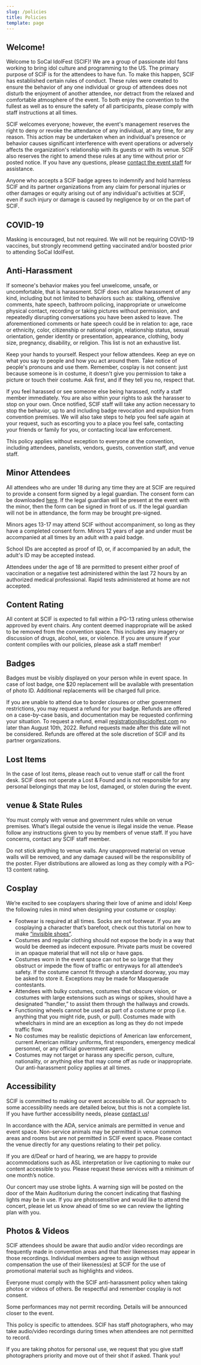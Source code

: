 ```yaml
---
slug: /policies
title: Policies
template: page
---
```


## Welcome!

Welcome to SoCal IdolFest (SCIF)! We are a group of passionate idol fans working to bring idol culture and programming to the US. The primary purpose of SCIF is for the attendees to have fun. To make this happen, SCIF has established certain rules of conduct. These rules were created to ensure the behavior of any one individual or group of attendees does not disturb the enjoyment of another attendee, nor detract from the relaxed and comfortable atmosphere of the event. To both enjoy the convention to the fullest as well as to ensure the safety of all participants, please comply with staff instructions at all times.

SCIF welcomes everyone; however, the event's management reserves the right to deny or revoke the attendance of any individual, at any time, for any reason. This action may be undertaken when an individual's presence or behavior causes significant interference with event operations or adversely affects the organization's relationship with its guests or with its venue. SCIF also reserves the right to amend these rules at any time without prior or posted notice. If you have any questions, please [contact the event staff](/contact) for assistance.

Anyone who accepts a SCIF badge agrees to indemnify and hold harmless SCIF and its partner organizations from any claim for personal injuries or other damages or equity arising out of any individual's activities at SCIF, even if such injury or damage is caused by negligence by or on the part of SCIF.

## COVID-19

Masking is encouraged, but not required. We will not be requiring COVID-19 vaccines, but strongly recommend getting vaccinated and/or boosted prior to attending SoCal IdolFest.

## Anti-Harassment

If someone's behavior makes you feel unwelcome, unsafe, or uncomfortable, that is harassment. SCIF does not allow harassment of any kind, including but not limited to behaviors such as: stalking, offensive comments, hate speech, bathroom policing, inappropriate or unwelcome physical contact, recording or taking pictures without permission, and repeatedly disrupting conversations you have been asked to leave. The aforementioned comments or hate speech could be in relation to: age, race or ethnicity, color, citizenship or national origin, relationship status, sexual orientation, gender identity or presentation, appearance, clothing, body size, pregnancy, disability, or religion. This list is not an exhaustive list.

Keep your hands to yourself. Respect your fellow attendees. Keep an eye on what you say to people and how you act around them. Take notice of people's pronouns and use them. Remember, cosplay is not consent: just because someone is in costume, it doesn't give you permission to take a picture or touch their costume. Ask first, and if they tell you no, respect that.

If you feel harassed or see someone else being harassed, notify a staff member immediately. You are also within your rights to ask the harasser to stop on your own. Once notified, SCIF staff will take any action necessary to stop the behavior, up to and including badge revocation and expulsion from convention premises. We will also take steps to help you feel safe again at your request, such as escorting you to a place you feel safe, contacting your friends or family for you, or contacting local law enforcement.

This policy applies without exception to everyone at the convention, including attendees, panelists, vendors, guests, convention staff, and venue staff.

## Minor Attendees

All attendees who are under 18 during any time they are at SCIF are required to provide a consent form signed by a legal guardian. The consent form can be downloaded [here](/Parental%20Consent%20Form.pdf). If the legal guardian will be present at the event with the minor, then the form can be signed in front of us. If the legal guardian will not be in attendance, the form may be brought pre-signed.

Minors ages 13-17 may attend SCIF without accompaniment, so long as they have a completed consent form. Minors 12 years of age and under must be accompanied at all times by an adult with a paid badge.

School IDs are accepted as proof of ID, or, if accompanied by an adult, the adult's ID may be accepted instead.

Attendees under the age of 18 are permitted to present either proof of vaccination or a negative test administered within the last 72 hours by an authorized medical professional. Rapid tests administered at home are not accepted.

## Content Rating

All content at SCIF is expected to fall within a PG-13 rating unless otherwise approved by event chairs. Any content deemed inappropriate will be asked to be removed from the convention space. This includes any imagery or discussion of drugs, alcohol, sex, or violence. If you are unsure if your content complies with our policies, please ask a staff member!

## Badges

Badges must be visibly displayed on your person while in event space. In case of lost badge, one $20 replacement will be available with presentation of photo ID. Additional replacements will be charged full price.

If you are unable to attend due to border closures or other government restrictions, you may request a refund for your badge. Refunds are offered on a case-by-case basis, and documentation may be requested confirming your situation. To request a refund, email [registration@scidolfest.com](mailto:registration@scidolfest.com) no later than August 10th, 2022. Refund requests made after this date will not be considered. Refunds are offered at the sole discretion of SCIF and its partner organizations.

## Lost Items

In the case of lost items, please reach out to venue staff or call the front desk. SCIF does not operate a Lost & Found and is not responsible for any personal belongings that may be lost, damaged, or stolen during the event.

## venue & State Rules

You must comply with venue and government rules while on venue premises. What’s illegal outside the venue is illegal inside the venue. Please follow any instructions given to you by members of venue staff. If you have concerns, contact any SCIF staff member.

Do not stick anything to venue walls. Any unapproved material on venue walls will be removed, and any damage caused will be the responsibility of the poster. Flyer distributions are allowed as long as they comply with a PG-13 content rating.

## Cosplay

We’re excited to see cosplayers sharing their love of anime and idols! Keep the following rules in mind when designing your costume or cosplay:

*   Footwear is required at all times. Socks are not footwear. If you are cosplaying a character that’s barefoot, check out this tutorial on how to make [“invisible shoes”](https://www.andsewingishalfthebattle.com/invisible-shoes/).
*   Costumes and regular clothing should not expose the body in a way that would be deemed as indecent exposure. Private parts must be covered in an opaque material that will not slip or have gaps.
*   Costumes worn in the event space can not be so large that they obstruct or impede the flow of traffic or entryways for all attendee’s safety. If the costume cannot fit through a standard doorway, you may be asked to store it. Exceptions may be made for Masquerade contestants.
*   Attendees with bulky costumes, costumes that obscure vision, or costumes with large extensions such as wings or spikes, should have a designated “handler,” to assist them through the hallways and crowds.
*   Functioning wheels cannot be used as part of a costume or prop (i.e. anything that you might ride, push, or pull). Costumes made with wheelchairs in mind are an exception as long as they do not impede traffic flow.
*   No costumes may be realistic depictions of American law enforcement, current American military uniforms, first responders, emergency medical personnel, or any official government agent.
*   Costumes may not target or harass any specific person, culture, nationality, or anything else that may come off as rude or inappropriate. Our anti-harassment policy applies at all times.

## Accessibility

SCIF is committed to making our event accessible to all. Our approach to some accessibility needs are detailed below, but this is not a complete list. If you have further accessibility needs, please [contact us](/contact)! 

In accordance with the ADA, service animals are permitted in venue and event space. Non-service animals may be permitted in venue common areas and rooms but are not permitted in SCIF event space. Please contact the venue directly for any questions relating to their pet policy.

If you are d/Deaf or hard of hearing, we are happy to provide accommodations such as ASL interpretation or live captioning to make our content accessible to you. Please request these services with a minimum of one month’s notice.

Our concert may use strobe lights. A warning sign will be posted on the door of the Main Auditorium during the concert indicating that flashing lights may be in use. If you are photosensitive and would like to attend the concert, please let us know ahead of time so we can review the lighting plan with you.

## Photos & Videos

SCIF attendees should be aware that audio and/or video recordings are frequently made in convention areas and that their likenesses may appear in those recordings. Individual members agree to assign without compensation the use of their likeness(es) at SCIF for the use of promotional material such as highlights and videos.

Everyone must comply with the SCIF anti-harassment policy when taking photos or videos of others. Be respectful and remember cosplay is not consent.

Some performances may not permit recording. Details will be announced closer to the event.

This policy is specific to attendees. SCIF has staff photographers, who may take audio/video recordings during times when attendees are not permitted to record.

If you are taking photos for personal use, we request that you give staff photographers priority and move out of their shot if asked. Thank you!